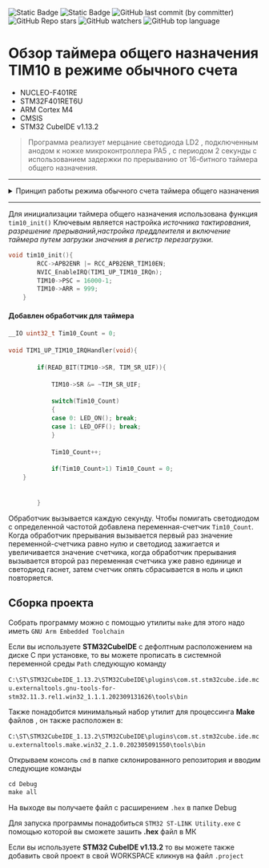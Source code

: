 ![Static Badge](https://img.shields.io/badge/Unic_Lab-green)
![Static Badge](https://img.shields.io/badge/STM32-red)
![GitHub last commit (by committer)](https://img.shields.io/github/last-commit/Vernicovskiy/STM32_TIM)
![GitHub Repo stars](https://img.shields.io/github/stars/Vernicovskiy/STM32_TIM)
![GitHub watchers](https://img.shields.io/github/watchers/Vernicovskiy/STM32_TIM)
![GitHub top language](https://img.shields.io/github/languages/top/Vernicovskiy/STM32_TIM)







# Обзор таймера общего назначения TIM10 в режиме обычного счета
 * NUCLEO-F401RE
 * STM32F401RET6U
 * ARM Cortex M4
 * CMSIS
 * STM32 CubeIDE v1.13.2

>Программа реализует мерцание светодиода LD2 , подключенным анодом к ножке микроконтроллера PA5 ,  с периодом 2 секунды с использованием задержки по прерыванию от 16-битного таймера общего назначения.

---
<details>
  <summary>Принцип работы режима обычного счета таймера общего назначения</summary>
	
<p align="center">
<img src="image.png" alt="Diagram of System Timer (SysTick)" width="500"/>
</<p align="center">
	
</details>   

---
Для инициализации таймера общего назначения использована функция `tim10_init()` Ключевым является настройка *источника тактирования*, *разрешение прерываний*,*настройка преддлеителя* и *включение таймера путем загрузки значения в регистр перезагрузки*.
```C
void tim10_init(){
		RCC->APB2ENR |= RCC_APB2ENR_TIM10EN; 
		NVIC_EnableIRQ(TIM1_UP_TIM10_IRQn); 
		TIM10->PSC = 16000-1;
		TIM10->ARR = 999;
	}   
```

#### Добавлен обработчик для таймера
```C
__IO uint32_t Tim10_Count = 0;

void TIM1_UP_TIM10_IRQHandler(void){

		if(READ_BIT(TIM10->SR, TIM_SR_UIF)){

			TIM10->SR &= ~TIM_SR_UIF;

			switch(Tim10_Count)
			{
			case 0: LED_ON(); break;
			case 1: LED_OFF(); break;
			}

			Tim10_Count++;

			if(Tim10_Count>1) Tim10_Count = 0;
    }


		}
```
Обработчик вызывается каждую секунду. Чтобы помигать светодиодом с определенной частотой добавлена переменная-счетчик `Tim10_Count`. Когда обработчик прерывания вызывается первый раз значение переменной-счетчика равно нулю и светодиод зажигается и увеличивается значение счетчика, когда обработчик прерывания вызывается второй раз переменная счетчика уже равно единице и светодиод гаснет, затем счетчик опять сбрасывается в ноль и цикл повторяется. 

## Сборка проекта
Собрать программу можно с помощью утилиты `make` для этого надо иметь `GNU Arm Embedded Toolchain` 

Если вы используете **STM32CubeIDE** с дефолтным расположением на диске C при установке, то вы можете прописать в системной переменной среды `Path` следующую команду 

`C:\ST\STM32CubeIDE_1.13.2\STM32CubeIDE\plugins\com.st.stm32cube.ide.mcu.externaltools.gnu-tools-for-stm32.11.3.rel1.win32_1.1.1.202309131626\tools\bin`

Также понадобится минимальный набор утилит для процессинга **Make** файлов , он также расположен в:

`C:\ST\STM32CubeIDE_1.13.2\STM32CubeIDE\plugins\com.st.stm32cube.ide.mcu.externaltools.make.win32_2.1.0.202305091550\tools\bin`

Открываем консоль `cmd` в папке склонированного репозитория и вводим следующие команды

```c
cd Debug
make all
```
На выходе вы получаете файл с расширением `.hex` в папке Debug

Для запуска программы понадобиться `STM32 ST-LINK Utility.exе` c помощью которой вы сможете зашить **.hex** файл в МК

Если вы используете **STM32 CubeIDE v1.13.2** то вы можете также добавить свой проект в свой WORKSPACE кликнув на файл `.project`




